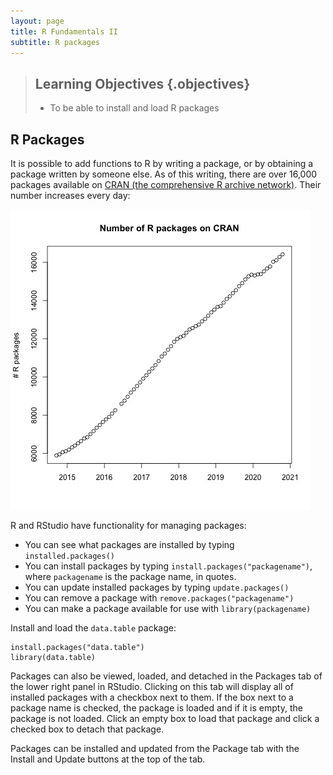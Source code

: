 ```yaml
---
layout: page
title: R Fundamentals II
subtitle: R packages
---
```


> ## Learning Objectives {.objectives}
>
> * To be able to install and load R packages
>




## R Packages

It is possible to add functions to R by writing a package, or by
obtaining a package written by someone else. As of this writing, there
are over 16,000 packages available on [CRAN (the comprehensive R archive
network)](https://www.r-project.org). Their number increases every day:

![](img/package_count.jpg)

R and RStudio have functionality for managing packages:

* You can see what packages are installed by typing
  `installed.packages()`
* You can install packages by typing `install.packages("packagename")`,
  where `packagename` is the package name, in quotes.
* You can update installed packages by typing `update.packages()`
* You can remove a package with `remove.packages("packagename")`
* You can make a package available for use with `library(packagename)`

Install and load the `data.table` package:


~~~{.r}
install.packages("data.table")
library(data.table)
~~~


Packages can also be viewed, loaded, and detached in the Packages tab of the lower right panel in RStudio. Clicking on this tab will display all of installed packages with a checkbox next to them. If the box next to a package name is checked, the package is loaded and if it is empty, the package is not loaded. Click an empty box to load that package and click a checked box to detach that package.

Packages can be installed and updated from the Package tab with the Install and Update buttons at the top of the tab.

